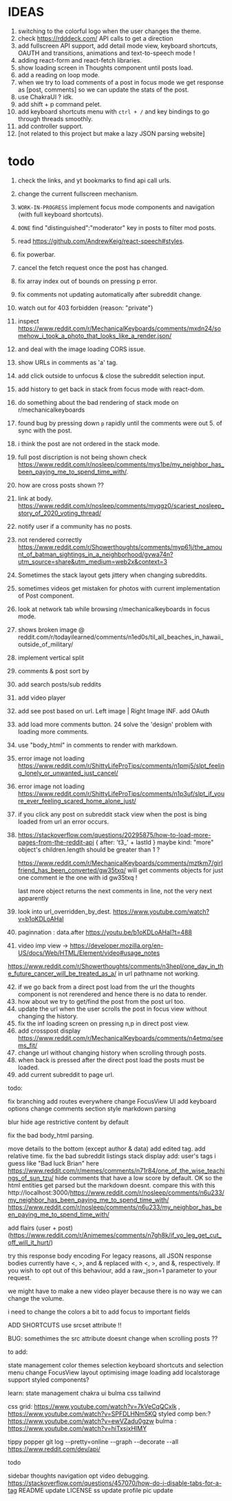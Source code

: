 # IDEAS

1. switching to the colorful logo when the user changes the theme.
2. check https://rdddeck.com/ API calls to get a direction
3. add fullscreen API support, add detail mode view, keyboard shortcuts, OAUTH and transitions, animations and text-to-speech mode !
4. adding react-form and react-fetch libraries.
5. show loading screen in Thoughts component until posts load.
6. add a reading on loop mode.
7. when we try to load comments of a post in focus mode we get response as [post, comments] so we can update the stats of the post.
8. use ChakraUI ? idk.
9. add shift + p command pelet.
10. add keyboard shortcuts menu with `ctrl + /` and key bindings to go through threads smoothly.
11. add controller support.
12. [not related to this project but make a lazy JSON parsing website]

# todo

1. check the links, and yt bookmarks to find api call urls.
2. change the current fullscreen mechanism.
3. `WORK-IN-PROGRESS` implement focus mode components and navigation (with full keyboard shortcuts).
4. `DONE` find "distinguished":"moderator" key in posts to filter mod posts.
5. read https://github.com/AndrewKeig/react-speech#styles.
6. fix powerbar.
7. cancel the fetch request once the post has changed.
8. fix array index out of bounds on pressing p error.
9. fix comments not updating automatically after subreddit change.
10. watch out for 403 forbidden {reason: "private"}
11. inspect https://www.reddit.com/r/MechanicalKeyboards/comments/mxdn24/somehow_i_took_a_photo_that_looks_like_a_render.json/
12. and deal with the image loading CORS issue.
13. show URLs in comments as 'a' tag.
14. add click outside to unfocus & close the subreddit selection input.
15. add history to get back in stack from focus mode with react-dom.
16. do something about the bad rendering of stack mode on r/mechanicalkeyboards
17. found bug by pressing down `p` rapidly until the comments were out 5. of sync with the post.
18. i think the post are not ordered in the stack mode.
19. full post discription is not being shown check https://www.reddit.com/r/nosleep/comments/mys1be/my_neighbor_has_been_paying_me_to_spend_time_with/.
20. how are cross posts shown ??
21. link at body. https://www.reddit.com/r/nosleep/comments/myqgz0/scariest_nosleep_story_of_2020_voting_thread/
22. notify user if a community has no posts.
23. not rendered correctly https://www.reddit.com/r/Showerthoughts/comments/myp61j/the_amount_of_batman_sightings_in_a_neighborhood/gvwa74n?utm_source=share&utm_medium=web2x&context=3
24. Sometimes the stack layout gets jittery when changing subreddits.
25. sometimes videos get mistaken for photos with current implementation of Post component.
26. look at network tab while browsing r/mechanicalkeyboards in focus mode.
27. shows broken image @ reddit.com/r/todayilearned/comments/n1ed0s/til_all_beaches_in_hawaii_outside_of_military/

28. implement vertical split
29. comments & post sort by
30. add search posts/sub reddits
31. add video player
32. add see post based on url.
    Left image | Right Image
    INF. add OAuth

33. add load more comments button.
    24 solve the 'design' problem with loading more comments.
34. use "body_html" in comments to render with markdown.
35. error image not loading https://www.reddit.com/r/ShittyLifeProTips/comments/n1pmj5/slpt_feeling_lonely_or_unwanted_just_cancel/
36. error image not loading https://www.reddit.com/r/ShittyLifeProTips/comments/n1p3uf/slpt_if_youre_ever_feeling_scared_home_alone_just/
37. if you click any post on subreddit stack view when the post is bing loaded from url an error occurs.
38. https://stackoverflow.com/questions/20295875/how-to-load-more-pages-from-the-reddit-api
    {
    after: 't3\_' + lastId
    }
    maybe kind: "more" object's children.length should be greater than 1 ?

    https://www.reddit.com/r/MechanicalKeyboards/comments/mztkm7/girlfriend_has_been_converted/gw35txq/
    will get comments objects for just one comment ie the one with id gw35txq !

    last more object returns the next comments in line, not the very next apparently

39. look into url_overridden_by_dest. https://www.youtube.com/watch?v=b1oKDLoAHaI
40. paginnation : data.after https://youtu.be/b1oKDLoAHaI?t=488
41. video imp view -> https://developer.mozilla.org/en-US/docs/Web/HTML/Element/video#usage_notes

https://www.reddit.com/r/Showerthoughts/comments/n3hepl/one_day_in_the_future_cancer_will_be_treated_as_a/ in url pathname not working.

42. if we go back from a direct post load from the url the thoughts component is not rerendered and hence
    there is no data to render.
43. how about we try to get/find the post from the post url too.
44. update the url when the user scrolls the post in focus view without changing the history.
45. fix the inf loading screen on pressing n,p in direct post view.
46. add crosspost display https://www.reddit.com/r/MechanicalKeyboards/comments/n4etmq/seems_fit/
47. change url without changing history when scrolling through posts.
48. when back is pressed after the direct post load the posts must be loaded.
49. add current subreddit to page url.

todo:

fix branching
add routes everywhere
change FocusView UI
add keyboard options
change comments section style
markdown parsing

blur hide age restrictive content by default

fix the bad body_html parsing.

move details to the bottom (except author & data)
add edited tag.
add relative time.
fix the bad subreddit listings stack display
add:
user's tags i guess like "Bad luck Brian" here
https://www.reddit.com/r/memes/comments/n71r84/one_of_the_wise_teachings_of_sun_tzu/
hide comments that have a low score by default.
OK so the html entities get parsed but the markdown doesnt.
compare this with this
http://localhost:3000/https://www.reddit.com/r/nosleep/comments/n6u233/my_neighbor_has_been_paying_me_to_spend_time_with/
https://www.reddit.com/r/nosleep/comments/n6u233/my_neighbor_has_been_paying_me_to_spend_time_with/

add flairs (user + post) (https://www.reddit.com/r/Animemes/comments/n7gh8k/if_yo_leg_get_cut_off_will_it_hurt/)

try this
response body encoding
For legacy reasons, all JSON response bodies currently have <, >, and & replaced with &lt;, &gt;, and &amp;, respectively. If you wish to opt out of this behaviour, add a raw_json=1 parameter to your request.

we might have to make a new video player because there is no way we can change the volume.

i need to change the colors a bit to add focus to important fields

ADD SHORTCUTS
use srcset attribute !!

BUG: somethimes the src attribute doesnt change when scrolling posts ??

to add:

state management
color themes selection
keyboard shortcuts and selection menu
change FocusView layout
optimising image loading
add localstorage support
styled components?

learn:
state management
chakra ui bulma css tailwind

css grid: https://www.youtube.com/watch?v=7kVeCqQCxlk , https://www.youtube.com/watch?v=SPFDLHNm5KQ
styled comp ben:? https://www.youtube.com/watch?v=ewVZadu0gzw
bulma : https://www.youtube.com/watch?v=hiTxsjxHIMY

tippy
popper
git log --pretty=online --graph --decorate --all
https://www.reddit.com/dev/api/


todo

sidebar
thoughts navigation
opt
video debugging.
https://stackoverflow.com/questions/457070/how-do-i-disable-tabs-for-a-tag
README update
LICENSE
ss update
profile pic update